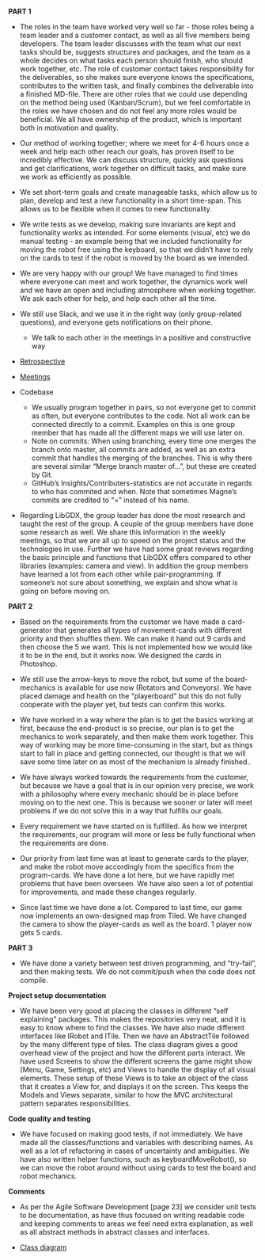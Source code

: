 **PART 1**

* The roles in the team have worked very well so far - those roles being a team leader and a customer contact, as well as all five members being developers. The team leader discusses with the team what our next tasks should be, suggests structures and packages, and the team as a whole decides on what tasks each person should finish, who should work together, etc. The role of customer contact takes responsibility for the deliverables, so she makes sure everyone knows the specifications, contributes to the written task, and finally combines the deliverable into a finished MD-file. There are other roles that we could use depending on the method being used (Kanban/Scrum), but we feel comfortable in the roles we have chosen and do not feel any more roles would be beneficial. We all have ownership of the product, which is important both in motivation and quality. 

* Our method of working together; where we meet for 4-6 hours once a week and help each other reach our goals, has proven itself to be incredibly effective. We can discuss structure, quickly ask questions and get clarifications, work together on difficult tasks, and make sure we work as efficiently as possible.
* We set short-term goals and create manageable tasks, which allow us to plan, develop and test a new functionality in a short time-span. This allows us to be flexible when it comes to new functionality.
* We write tests as we develop, making sure invariants are kept and functionality works as intended. For some elements (visual, etc) we do manual testing - an example being that we included functionality for moving the robot free using the keyboard, so that we didn’t have to rely on the cards to test if the robot is moved by the board as we intended.

* We are very happy with our group! We have managed to find times where everyone can meet and work together, the dynamics work well and we have an open and including atmosphere when working together. We ask each other for help, and help each other all the time.

* We still use Slack, and we use it in the right way (only group-related questions),  and everyone gets notifications on their phone.
    * We talk to each other in the meetings in a positive and constructive way 


* [Retrospective](https://github.com/inf112-v19/The_Terminators/blob/master/Deliverables/Retrospective.pdf) 

* [Meetings](https://github.com/inf112-v19/The_Terminators/blob/master/Deliverables/Meetings.md)

* Codebase
    * We usually program together in pairs, so not everyone get to commit as often, but everyone contributes to the code. Not all work can be connected directly to a commit. Examples on this is one group member that has made all the different maps we will use later on. 
    * Note on commits: When using branching, every time one merges the branch onto master, all commits are added, as well as an extra commit that handles the merging of the branches. This is why there are several similar “Merge branch master of…”, but these are created by Git. 
    * GitHub’s Insights/Contributers-statistics are not accurate in regards to who has commited and when. Note that sometimes Magne’s commits are credited to “=” instead of his name. 
    
    
* Regarding LibGDX, the group leader has done the most research and taught the rest of the group. A couple of the group members have done some research as well. We share this information in the weekly meetings, so that we are all up to speed on the project status and the technologies in use. Further we have had some great reviews regarding the basic principle and functions that LibGDX offers compared to other libraries (examples: camera and view). In addition the group members have learned a lot from each other while pair-programming. If someone’s not sure about something, we explain and show what is going on before moving on. 





**PART 2**

* Based on the requirements from the customer we have made a card-generator that generates all types of movement-cards with different priority and then shuffles them. We can make it hand out 9 cards and then choose the 5 we want. This is not implemented how we would like it to be in the end, but it works now. We designed the cards in Photoshop.
	
* We still use the arrow-keys to move the robot, but some of the board-mechanics is available for use now (Rotators and Conveyors). We have placed damage and health on the “playerboard” but this do not fully cooperate with the player yet, but tests can confirm this works.

* We have worked in a way where the plan is to get the basics working at first, because the end-product is so precise, our plan is to get the mechanics to work separately, and then make them work together. This way of working may be more time-consuming in the start, but as things start to fall in place and getting connected, our thought is that we will save some time later on as most of the mechanism is already finished..

* We have always worked towards the requirements from the customer, but because we have a goal that is in our opinion very precise, we work  with a philosophy where every mechanic should be in place before moving on to the next one. This is because we sooner or later will meet problems if we do not solve this in a way that fulfills our goals. 
	
* Every requirement we have started on is fulfilled. As how we interpret the requirements, our program will more or less be fully functional when the requirements are done.

* Our priority from last time was at least to generate cards to the player, and make the robot move accordingly from the specifics from the program-cards. We have done a lot here, but we have rapidly met problems that have been overseen. We have also seen a lot of potential for improvements, and made these changes regularly. 

* Since last time we have done a lot. Compared to last time, our game now implements an own-designed map from Tiled. We have changed the camera to show the player-cards as well as the board. 1 player now gets 5 cards.



**PART 3**

* We have done a variety between test driven programming, and “try-fail”, and then making tests. We do not commit/push when the code does not compile.

**Project setup documentation**
* We have been very good at placing the classes in different “self explaining” packages. This makes the repositories very neat, and it is easy to know where to find the classes. We have also made different interfaces like IRobot and ITile. Then we have an AbstractTile followed by the many different type of tiles. The class diagram gives a good overhead view of the project and how the different parts interact. We have used Screens to show the different screens the game might show (Menu, Game, Settings, etc) and Views to handle the display of all visual elements. These setup of these Views is to take an object of the class that it creates a View for, and displays it on the screen. This keeps the Models and Views separate, similar to how the MVC architectural pattern separates responsibilities. 

**Code quality and testing**
* We have focused on making good tests, if not immediately. We have made all the classes/functions and variables with describing names. As well as a lot of refactoring in cases of uncertainty and ambiguities. We have also written helper functions, such as     keyboardMoveRobot(), so we can move the robot around without using cards to test the board and robot mechanics. 

**Comments**
* As per the Agile Software Development [page 23] we consider unit tests to be documentation, as have thus focused on writing readable code and keeping comments to areas we feel need extra explanation, as well as all abstract methods in abstract classes and interfaces.
 
* [Class diagram](https://github.com/inf112-v19/The_Terminators/blob/master/Deliverables/Class_Diagram.pdf)

